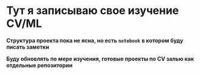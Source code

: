 # Тут я записываю свое изучение CV/ML

**Структура проекта пока не ясна, но есть `notebook`**
**в котором буду писать заметки**

**Буду обновлять по мере изучения, готовые проекты по CV залью как отдельные репозитории**
